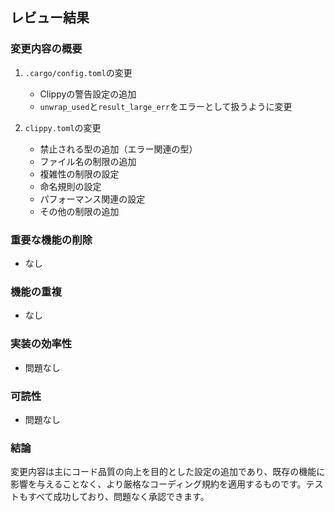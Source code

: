 ## レビュー結果

### 変更内容の概要
1. `.cargo/config.toml`の変更
   - Clippyの警告設定の追加
   - `unwrap_used`と`result_large_err`をエラーとして扱うように変更

2. `clippy.toml`の変更
   - 禁止される型の追加（エラー関連の型）
   - ファイル名の制限の追加
   - 複雑性の制限の設定
   - 命名規則の設定
   - パフォーマンス関連の設定
   - その他の制限の追加

### 重要な機能の削除
- なし

### 機能の重複
- なし

### 実装の効率性
- 問題なし

### 可読性
- 問題なし

### 結論
変更内容は主にコード品質の向上を目的とした設定の追加であり、既存の機能に影響を与えることなく、より厳格なコーディング規約を適用するものです。テストもすべて成功しており、問題なく承認できます。 